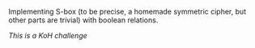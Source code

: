 Implementing S-box (to be precise, a homemade symmetric cipher, but other parts are trivial) with boolean relations.

*This is a KoH challenge*
